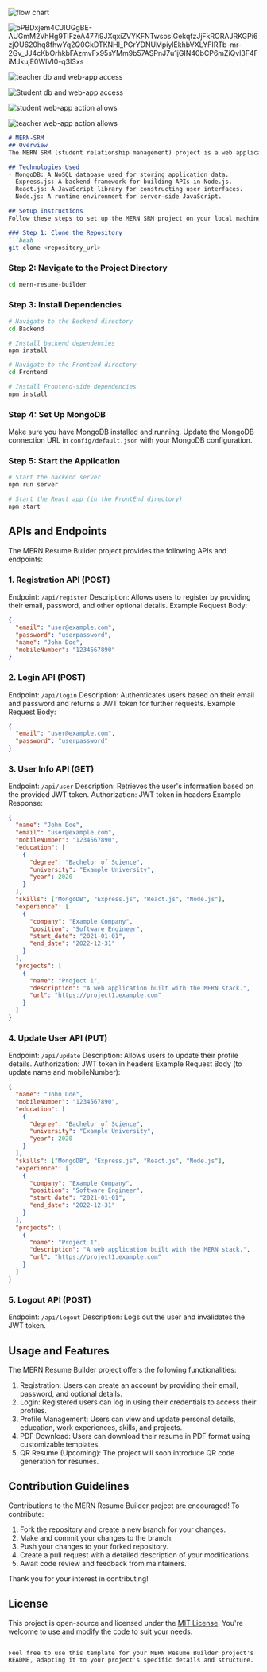 

![flow chart](https://github.com/gaurbprajapati/srm/assets/91283293/2824c7dc-9f3a-4099-9947-6392e62dbd7f)

![bPBDxjem4CJlUGgBE-AUGmM2VhHg9TIFzeA477i9JXqxiZVYKFNTwsosIGekqfzJjFkRORAJRKGPi6zjOU620hq8fhwYq2Q0GkDTKNHI_PGrYDNUMpiylEkhbVXLYFIRTb-mr-2Gv_JJ4cKbOrhkbFAzmvFx95sYMm9b57ASPnJ7u1jGIN40bCP6mZiQvl3F4FiMJkujE0WIVI0-q3I3xs](https://github.com/gaurbprajapati/srm/assets/91283293/eb24b758-476d-463b-8378-12167be2d26d)



![teacher db and web-app access](https://github.com/gaurbprajapati/srm/assets/91283293/291fad20-27d5-40dd-90d6-5249b8fb6732)

![Student db and web-app access](https://github.com/gaurbprajapati/srm/assets/91283293/d075a7ad-01db-44b3-8403-52a555ee9048)


![student web-app action allows](https://github.com/gaurbprajapati/srm/assets/91283293/655d8184-3ca6-441f-b2ff-348ff15399e7)


![teacher web-app action allows](https://github.com/gaurbprajapati/srm/assets/91283293/f2eb67a2-8ae7-4646-8821-d5fa9b8a4ee7)

```markdown
# MERN-SRM
## Overview
The MERN SRM (student relationship management) project is a web application that enables users to effortlessly create and manage their resumes. It offers an intuitive user interface to add personal information, education details, work experiences, skills, and more. Additionally, the project provides customizable resume templates for PDF downloads and an upcoming feature for generating QR codes for resumes.

## Technologies Used
- MongoDB: A NoSQL database used for storing application data.
- Express.js: A backend framework for building APIs in Node.js.
- React.js: A JavaScript library for constructing user interfaces.
- Node.js: A runtime environment for server-side JavaScript.

## Setup Instructions
Follow these steps to set up the MERN SRM project on your local machine:

### Step 1: Clone the Repository
```bash
git clone <repository_url>
```

### Step 2: Navigate to the Project Directory
```bash
cd mern-resume-builder
```

### Step 3: Install Dependencies
```bash
# Navigate to the Beckend directory
cd Backend

# Install backend dependencies
npm install

# Navigate to the Frontend directory
cd Frontend

# Install Frontend-side dependencies
npm install
```

### Step 4: Set Up MongoDB
Make sure you have MongoDB installed and running. Update the MongoDB connection URL in `config/default.json` with your MongoDB configuration.

### Step 5: Start the Application
```bash
# Start the backend server
npm run server

# Start the React app (in the FrontEnd directory)
npm start
```

## APIs and Endpoints
The MERN Resume Builder project provides the following APIs and endpoints:

### 1. Registration API (POST)
Endpoint: `/api/register`
Description: Allows users to register by providing their email, password, and other optional details.
Example Request Body:
```json
{
  "email": "user@example.com",
  "password": "userpassword",
  "name": "John Doe",
  "mobileNumber": "1234567890"
}
```

### 2. Login API (POST)
Endpoint: `/api/login`
Description: Authenticates users based on their email and password and returns a JWT token for further requests.
Example Request Body:
```json
{
  "email": "user@example.com",
  "password": "userpassword"
}
```

### 3. User Info API (GET)
Endpoint: `/api/user`
Description: Retrieves the user's information based on the provided JWT token.
Authorization: JWT token in headers
Example Response:
```json
{
  "name": "John Doe",
  "email": "user@example.com",
  "mobileNumber": "1234567890",
  "education": [
    {
      "degree": "Bachelor of Science",
      "university": "Example University",
      "year": 2020
    }
  ],
  "skills": ["MongoDB", "Express.js", "React.js", "Node.js"],
  "experience": [
    {
      "company": "Example Company",
      "position": "Software Engineer",
      "start_date": "2021-01-01",
      "end_date": "2022-12-31"
    }
  ],
  "projects": [
    {
      "name": "Project 1",
      "description": "A web application built with the MERN stack.",
      "url": "https://project1.example.com"
    }
  ]
}
```

### 4. Update User API (PUT)
Endpoint: `/api/update`
Description: Allows users to update their profile details.
Authorization: JWT token in headers
Example Request Body (to update name and mobileNumber):
```json
{
  "name": "John Doe",
  "mobileNumber": "1234567890",
  "education": [
    {
      "degree": "Bachelor of Science",
      "university": "Example University",
      "year": 2020
    }
  ],
  "skills": ["MongoDB", "Express.js", "React.js", "Node.js"],
  "experience": [
    {
      "company": "Example Company",
      "position": "Software Engineer",
      "start_date": "2021-01-01",
      "end_date": "2022-12-31"
    }
  ],
  "projects": [
    {
      "name": "Project 1",
      "description": "A web application built with the MERN stack.",
      "url": "https://project1.example.com"
    }
  ]
}
```

### 5. Logout API (POST)
Endpoint: `/api/logout`
Description: Logs out the user and invalidates the JWT token.

## Usage and Features
The MERN Resume Builder project offers the following functionalities:

1. Registration: Users can create an account by providing their email, password, and optional details.
2. Login: Registered users can log in using their credentials to access their profiles.
3. Profile Management: Users can view and update personal details, education, work experiences, skills, and projects.
4. PDF Download: Users can download their resume in PDF format using customizable templates.
5. QR Resume (Upcoming): The project will soon introduce QR code generation for resumes.

## Contribution Guidelines
Contributions to the MERN Resume Builder project are encouraged! To contribute:

1. Fork the repository and create a new branch for your changes.
2. Make and commit your changes to the branch.
3. Push your changes to your forked repository.
4. Create a pull request with a detailed description of your modifications.
5. Await code review and feedback from maintainers.

Thank you for your interest in contributing!

## License
This project is open-source and licensed under the [MIT License](https://opensource.org/licenses/MIT). You're welcome to use and modify the code to suit your needs.
```

Feel free to use this template for your MERN Resume Builder project's README, adapting it to your project's specific details and structure.
